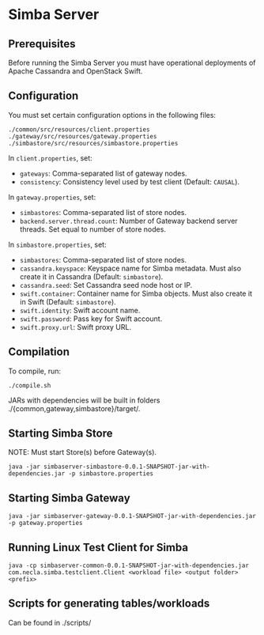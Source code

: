 Simba Server
============

Prerequisites
-------------
Before running the Simba Server you must have operational deployments of Apache Cassandra and OpenStack Swift.  

Configuration
-------------
You must set certain configuration options in the following files:  
```
./common/src/resources/client.properties  
./gateway/src/resources/gateway.properties  
./simbastore/src/resources/simbastore.properties  
```

In `client.properties`, set:  
  * `gateways`: Comma-separated list of gateway nodes.  
  * `consistency`: Consistency level used by test client (Default: `CAUSAL`).  

In `gateway.properties`, set:  
  * `simbastores`: Comma-separated list of store nodes.  
  * `backend.server.thread.count`: Number of Gateway backend server threads. Set equal to number of store nodes.   

In `simbastore.properties`, set:  
  * `simbastores`: Comma-separated list of store nodes.  
  * `cassandra.keyspace`: Keyspace name for Simba metadata. Must also create it in Cassandra (Default: `simbastore`).  
  * `cassandra.seed`: Set Cassandra seed node host or IP.  
  * `swift.container`: Container name for Simba objects. Must also create it in Swift (Default:  `simbastore`).  
  * `swift.identity`: Swift account name.   
  * `swift.password`: Pass key for Swift account.  
  * `swift.proxy.url`: Swift proxy URL.  

Compilation
-----------
To compile, run:  
```
./compile.sh  
```
JARs with dependencies will be built in folders ./{common,gateway,simbastore}/target/.

Starting Simba Store
--------------------
NOTE: Must start Store(s) before Gateway(s).  
```
java -jar simbaserver-simbastore-0.0.1-SNAPSHOT-jar-with-dependencies.jar -p simbastore.properties   
```

Starting Simba Gateway
----------------------
```
java -jar simbaserver-gateway-0.0.1-SNAPSHOT-jar-with-dependencies.jar -p gateway.properties  
```

Running Linux Test Client for Simba
-----------------------------------
```
java -cp simbaserver-common-0.0.1-SNAPSHOT-jar-with-dependencies.jar com.necla.simba.testclient.Client <workload file> <output folder> <prefix>  
```

Scripts for generating tables/workloads
---------------------------------------
Can be found in ./scripts/  
